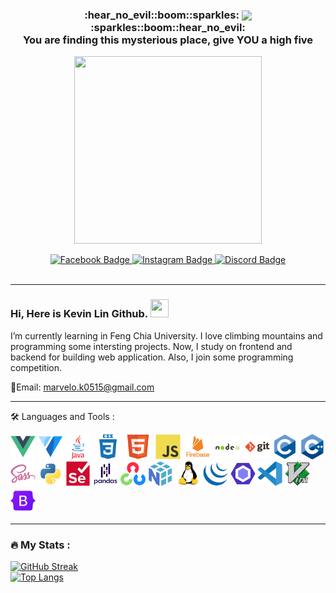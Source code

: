 <h3 align="center">:hear_no_evil::boom::sparkles: <img align="center" src="https://readme-typing-svg.herokuapp.com?color=F77222&size=50&multiline=true&width=700&height=100&lines=CONGRATULATION"/> :sparkles::boom::hear_no_evil:<br/> You are finding this mysterious place, give YOU a high five </h3>
<p align=center>
  <img src="https://media0.giphy.com/media/SkB1lImvleqBHLBWDZ/giphy.gif?cid=ecf05e47j4fnmpiuh1iukxcu7fxucrzbudrm8xdsqvqa6sef&rid=giphy.gif&ct=g" height="300" width="300"/>
<p/>
<p id="badges" align=center>
  <a href="https://www.facebook.com/profile.php?id=100009946749327">
    <img src="https://img.shields.io/badge/Facebook-blue?style=for-the-badge&logo=facebook&logoColor=white" alt="Facebook Badge"/>
  </a>
  <a href="https://www.instagram.com/yukai8765/">
    <img src="https://img.shields.io/badge/Instagram-red?style=for-the-badge&logo=Instagram&logoColor=white" alt="Instagram Badge"/>
  </a>
   <a href="https://discordapp.com/users/640102516738097163">
    <img src="https://img.shields.io/badge/Discord-purple?style=for-the-badge&logo=Discord&logoColor=white" alt="Discord Badge"/>
  </a>
  <br/>
  <img src="https://komarev.com/ghpvc/?username=Kevin051596&style=flat-square&color=blue" alt=""/>
<p/>
  
---

### Hi, Here is Kevin Lin Github. <img src="https://github.com/TheDudeThatCode/TheDudeThatCode/blob/master/Assets/happy.gif" width="29" height="29"/><br/>
I’m currently learning in Feng Chia University. 
I love climbing mountains and programming some intersting projects. 
Now, I study on frontend and backend for building web application. 
Also, I join some programming competition.

:e-mail:Email: marvelo.k0515@gmail.com</br>
  
---
  :hammer_and_wrench: Languages and Tools :
  <div>
    <img src="https://github.com/devicons/devicon/blob/master/icons/vuejs/vuejs-original.svg" width="40" height="40"/>
    <img src="https://github.com/devicons/devicon/blob/master/icons/vuetify/vuetify-original.svg" width="40" height="40"/>
    <img src="https://github.com/devicons/devicon/blob/master/icons/java/java-original-wordmark.svg" title="Java" alt="Java" width="40" height="40"/>&nbsp;
    <img src="https://github.com/devicons/devicon/blob/master/icons/css3/css3-plain-wordmark.svg"  title="CSS3" alt="CSS" width="40" height="40"/>&nbsp;
    <img src="https://github.com/devicons/devicon/blob/master/icons/html5/html5-original.svg" title="HTML5" alt="HTML" width="40" height="40"/>&nbsp;
    <img src="https://github.com/devicons/devicon/blob/master/icons/javascript/javascript-original.svg" title="JavaScript" alt="JavaScript" width="40" height="40"/>&nbsp;
    <img src="https://github.com/devicons/devicon/blob/master/icons/firebase/firebase-plain-wordmark.svg" title="Firebase" alt="Firebase" width="40" height="40"/>&nbsp;
    <img src="https://github.com/devicons/devicon/blob/master/icons/nodejs/nodejs-original-wordmark.svg" title="NodeJS" alt="NodeJS" width="40" height="40"/>&nbsp;
    <img src="https://github.com/devicons/devicon/blob/master/icons/git/git-original-wordmark.svg" title="Git" **alt="Git" width="40" height="40"/>
    <img src="https://github.com/devicons/devicon/blob/master/icons/c/c-original.svg" title="C" **alt="C" width="40" height="40"/>
    <img src="https://github.com/devicons/devicon/blob/master/icons/cplusplus/cplusplus-original.svg" title="C++" **alt="C++" width="40" height="40"/>
    <img src="https://github.com/devicons/devicon/blob/master/icons/sass/sass-original.svg" title="Sass" **alt="Sass" width="40" height="40"/>
    <img src="https://github.com/devicons/devicon/blob/master/icons/python/python-original.svg" title="Python" **alt="Python" width="40" height="40"/>
    <img src="https://github.com/devicons/devicon/blob/master/icons/selenium/selenium-original.svg" width="40" height="40"/>
    <img src="https://github.com/devicons/devicon/blob/master/icons/pandas/pandas-original-wordmark.svg" title="Pandas" **alt="Pandas" width="40" height="40"/>
    <img src="https://github.com/devicons/devicon/blob/master/icons/opencv/opencv-original.svg" width="40" height="40"/>
    <img src="https://github.com/devicons/devicon/blob/master/icons/numpy/numpy-original.svg" width="40" height="40"/>
    <img src="https://github.com/devicons/devicon/blob/master/icons/linux/linux-original.svg" width="40" height="40"/>
    <img src="https://github.com/devicons/devicon/blob/master/icons/jquery/jquery-original.svg" width="40" height="40"/>
    <img src="https://github.com/devicons/devicon/blob/master/icons/eslint/eslint-original.svg" width="40" height="40"/>
    <img src="https://github.com/devicons/devicon/blob/master/icons/vscode/vscode-original.svg" width="40" height="40"/>
    <img src="https://github.com/devicons/devicon/blob/master/icons/vim/vim-original.svg" width="40" height="40/>
    <img src="https://github.com/devicons/devicon/blob/master/icons/latex/latex-original.svg" width="40" height="40"/>
    <img src="https://github.com/devicons/devicon/blob/master/icons/bootstrap/bootstrap-original.svg" width="40" height="40"/>
<div/>
                                                                                                                            
---
### :fire: My Stats :
[![GitHub Streak](http://github-readme-streak-stats.herokuapp.com?user=Kevin051596&theme=light&background=#fffff)](https://git.io/streak-stats)<br/>
[![Top Langs](https://github-readme-stats.vercel.app/api/top-langs/?username=Kevin051596&layout=compact&theme=vision-friendly-light)](https://github.com/anuraghazra/github-readme-stats)
